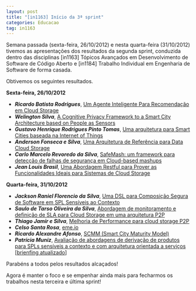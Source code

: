 ```yaml
---
layout: post
title: "[in1163] Início da 3ª sprint"
categories: Educacao
tag: in1163
---
```


Semana passada (sexta-feira, 26/10/2012) e nesta quarta-feira (31/10/2012) tivemos as apresentações dos resultados da segunda sprint, conduzida dentro das disciplinas [in1163] Tópicos Avançados em Desenvolvimento de Software de Código Aberto e [in1184] Trabalho Individual em Engenharia de Software de forma casada.

Obtivemos os seguintes resultados.

**Sexta-feira, 26/10/2012**

*   _**Ricardo Batista Rodrigues**_, [Um Agente Inteligente Para Recomendação em Cloud Storage](https://docs.google.com/open?id=0Bxt1VZoj3lGuTzVXdG5RWGhZNnc)
*   _**Welington Silva**_, [A Cognitive Privacy Framework to a Smart City Architecture based on People as Sensors](https://docs.google.com/open?id=0Bxt1VZoj3lGuampyN3U5LTdPNFU)
*   _**Gustavo Henrique Rodrigues Pinto Tomas**_, [Uma arquitetura para Smart Cities baseada na Internet of Things](https://docs.google.com/open?id=0Bxt1VZoj3lGueXJCS2Y2T01pb1E)
*   _**Anderson Fonseca e Silva**_, [Uma Arquitetura de Referência para Data Cloud Storage](https://docs.google.com/open?id=0Bxt1VZoj3lGuLW43S3RRblV1ZG8)
*   _**Carlo Marcelo Revoredo da Silva**_, [SafeMash: um framework para detecção de falhas de segurança em Cloud-based mashups](https://docs.google.com/open?id=0Bxt1VZoj3lGuSEppUU5Eb1dtd0E)
*   _**Jean Louis Brasil**_, [Uma Abordagem Restful para Prover as Funcionalidades Ideais para Sistemas de Cloud Storage](https://docs.google.com/open?id=0Bxt1VZoj3lGuT09vdWNvd0w3MGM)

**Quarta-feira, 31/10/2012**

*   _**Jackson Raniel Florencio da Silva**_, [Uma DSL para Composição Segura de Software em SPL Sensíveis ao Contexto](https://docs.google.com/open?id=0Bxt1VZoj3lGuRElHQUdYSzZ5eVk)
*   _**Saulo de Tarso Oliveira da Silva**_, [Abordagem de monitoramento e definição de SLA para Cloud Storage em uma arquitetura P2P](https://docs.google.com/open?id=0Bxt1VZoj3lGudGVCVUpLczRhNDQ)
*   _**Thiago Jamir e Silva**_, [Melhoria de Performance para cloud storage P2P](https://docs.google.com/open?id=0Bxt1VZoj3lGuTlYxOTg5ZEgwdFk)
*   _**Celso Santa Rosa**_, [eme.io](https://docs.google.com/open?id=0Bxt1VZoj3lGuWXpXWVNuSGcxTG8)
*   _**Ricardo Alexandre Afonso**_, [SCMM (Smart City Maturity Model)](https://docs.google.com/open?id=0Bxt1VZoj3lGuV0dXNlp3TjAxenM)
*   _**Patrícia Muniz**_, [Avaliação de abordagens de derivação de produtos para SPLs sensíveis a contexto e com arquitetura orientada a serviços](https://docs.google.com/open?id=0Bxt1VZoj3lGuZzNpdlNWRElzVmM) [[brienfing atualizado](https://docs.google.com/open?id=0Bxt1VZoj3lGuR1NzTmY5d29JSGM)]

Parabéns a todos pelos resultados alcaçados!

Agora é manter o foco e se empenhar ainda mais para fecharmos os trabalhos nesta terceira e última sprint!